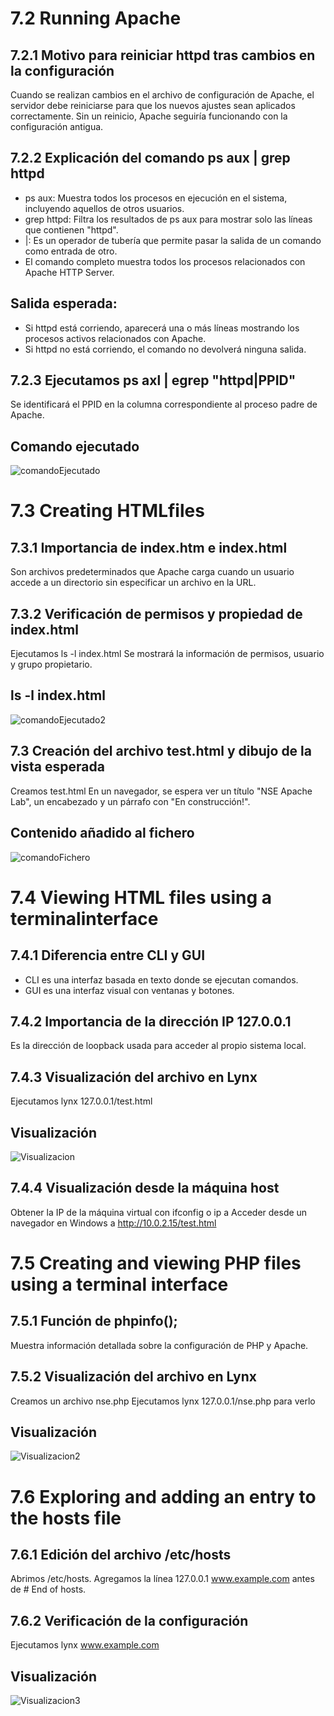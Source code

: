# 7.2 Running Apache

## 7.2.1 Motivo para reiniciar httpd tras cambios en la configuración
Cuando se realizan cambios en el archivo de configuración de Apache, el servidor debe reiniciarse para que los nuevos ajustes sean aplicados correctamente. Sin un reinicio, Apache seguiría funcionando con la configuración antigua.

## 7.2.2 Explicación del comando ps aux | grep httpd
- ps aux: Muestra todos los procesos en ejecución en el sistema, incluyendo aquellos de otros usuarios.
- grep httpd: Filtra los resultados de ps aux para mostrar solo las líneas que contienen "httpd".
- |: Es un operador de tubería que permite pasar la salida de un comando como entrada de otro.
- El comando completo muestra todos los procesos relacionados con Apache HTTP Server.

## Salida esperada:
- Si httpd está corriendo, aparecerá una o más líneas mostrando los procesos activos relacionados con Apache.
- Si httpd no está corriendo, el comando no devolverá ninguna salida.

## 7.2.3 Ejecutamos ps axl | egrep "httpd|PPID"
Se identificará el PPID en la columna correspondiente al proceso padre de Apache.

## Comando ejecutado
![comandoEjecutado](https://raw.githubusercontent.com/dlopnun1503/Despliegue/refs/heads/master/Capturas%20slackware/07-PHP/Ejecucion%20comando%207.2.png)



# 7.3 Creating HTMLfiles

## 7.3.1 Importancia de index.htm e index.html
Son archivos predeterminados que Apache carga cuando un usuario accede a un directorio sin especificar un archivo en la URL.

## 7.3.2 Verificación de permisos y propiedad de index.html
Ejecutamos ls -l index.html
Se mostrará la información de permisos, usuario y grupo propietario.

## ls -l index.html
![comandoEjecutado2](https://raw.githubusercontent.com/dlopnun1503/Despliegue/refs/heads/master/Capturas%20slackware/07-PHP/ls%20-l%20index.html.png)

## 7.3 Creación del archivo test.html y dibujo de la vista esperada
Creamos test.html
En un navegador, se espera ver un título "NSE Apache Lab", un encabezado y un párrafo con "En construcción!".

## Contenido añadido al fichero
![comandoFichero](https://raw.githubusercontent.com/dlopnun1503/Despliegue/refs/heads/master/Capturas%20slackware/07-PHP/ContenidoFichero.png)



# 7.4 Viewing HTML files using a terminalinterface

## 7.4.1 Diferencia entre CLI y GUI
- CLI es una interfaz basada en texto donde se ejecutan comandos.
- GUI es una interfaz visual con ventanas y botones.

## 7.4.2 Importancia de la dirección IP 127.0.0.1
Es la dirección de loopback usada para acceder al propio sistema local.

## 7.4.3 Visualización del archivo en Lynx
Ejecutamos lynx 127.0.0.1/test.html

## Visualización
![Visualizacion](https://raw.githubusercontent.com/dlopnun1503/Despliegue/refs/heads/master/Capturas%20slackware/07-PHP/7.4.3.png)

## 7.4.4 Visualización desde la máquina host
Obtener la IP de la máquina virtual con ifconfig o ip a
Acceder desde un navegador en Windows a http://10.0.2.15/test.html



# 7.5 Creating and viewing PHP files using a terminal interface

## 7.5.1 Función de phpinfo();
Muestra información detallada sobre la configuración de PHP y Apache.

## 7.5.2 Visualización del archivo en Lynx
Creamos un archivo nse.php
Ejecutamos lynx 127.0.0.1/nse.php para verlo

## Visualización
![Visualizacion2](https://raw.githubusercontent.com/dlopnun1503/Despliegue/refs/heads/master/Capturas%20slackware/07-PHP/7.5.2.png)



# 7.6  Exploring and adding an entry to the hosts file

## 7.6.1 Edición del archivo /etc/hosts
Abrimos /etc/hosts.
Agregamos la línea 127.0.0.1 www.example.com antes de # End of hosts.

## 7.6.2 Verificación de la configuración
Ejecutamos lynx www.example.com

## Visualización
![Visualizacion3](https://raw.githubusercontent.com/dlopnun1503/Despliegue/refs/heads/master/Capturas%20slackware/07-PHP/7.6.png)